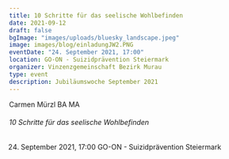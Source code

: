 ```yaml
---
title: 10 Schritte für das seelische Wohlbefinden
date: 2021-09-12
draft: false
bgImage: "images/uploads/bluesky_landscape.jpeg"
image: images/blog/einladungJW2.PNG
eventDate: "24. September 2021, 17:00"
location: GO-ON - Suizidprävention Steiermark
organizer: Vinzenzgemeinschaft Bezirk Murau
type: event
description: Jubiläumswoche September 2021
---
```


Carmen Mürzl BA MA
<!--more-->
###### 10 Schritte für das seelische Wohlbefinden
24. September 2021, 17:00
GO-ON - Suizidprävention Steiermark